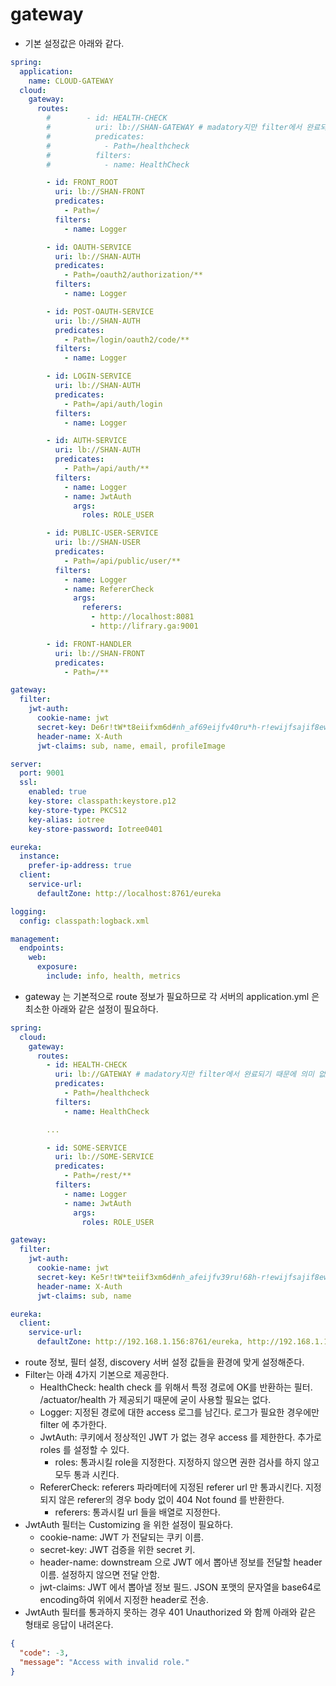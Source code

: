 # gateway

- 기본 설정값은 아래와 같다.

```yml
spring:
  application:
    name: CLOUD-GATEWAY
  cloud:
    gateway:
      routes:
        #        - id: HEALTH-CHECK
        #          uri: lb://SHAN-GATEWAY # madatory지만 filter에서 완료되기 때문에 의미 없음.
        #          predicates:
        #            - Path=/healthcheck
        #          filters:
        #            - name: HealthCheck

        - id: FRONT_ROOT
          uri: lb://SHAN-FRONT
          predicates:
            - Path=/
          filters:
            - name: Logger

        - id: OAUTH-SERVICE
          uri: lb://SHAN-AUTH
          predicates:
            - Path=/oauth2/authorization/**
          filters:
            - name: Logger

        - id: POST-OAUTH-SERVICE
          uri: lb://SHAN-AUTH
          predicates:
            - Path=/login/oauth2/code/**
          filters:
            - name: Logger

        - id: LOGIN-SERVICE
          uri: lb://SHAN-AUTH
          predicates:
            - Path=/api/auth/login
          filters:
            - name: Logger

        - id: AUTH-SERVICE
          uri: lb://SHAN-AUTH
          predicates:
            - Path=/api/auth/**
          filters:
            - name: Logger
            - name: JwtAuth
              args:
                roles: ROLE_USER

        - id: PUBLIC-USER-SERVICE
          uri: lb://SHAN-USER
          predicates:
            - Path=/api/public/user/**
          filters:
            - name: Logger
            - name: RefererCheck
              args:
                referers:
                  - http://localhost:8081
                  - http://lifrary.ga:9001

        - id: FRONT-HANDLER
          uri: lb://SHAN-FRONT
          predicates:
            - Path=/**

gateway:
  filter:
    jwt-auth:
      cookie-name: jwt
      secret-key: De6r!tW*t8eiifxm6d#nh_af69eijfv40ru*h-r!ewijfsajif8ewjh9dw3m5dwk # authservice가 제공하는 key값과 같아야 한다.
      header-name: X-Auth
      jwt-claims: sub, name, email, profileImage

server:
  port: 9001
  ssl:
    enabled: true
    key-store: classpath:keystore.p12
    key-store-type: PKCS12
    key-alias: iotree
    key-store-password: Iotree0401

eureka:
  instance:
    prefer-ip-address: true
  client:
    service-url:
      defaultZone: http://localhost:8761/eureka

logging:
  config: classpath:logback.xml

management:
  endpoints:
    web:
      exposure:
        include: info, health, metrics
```

- gateway 는 기본적으로 route 정보가 필요하므로 각 서버의 application.yml 은 최소한 아래와 같은 설정이 필요하다.

```yml
spring:
  cloud:
    gateway:
      routes:
        - id: HEALTH-CHECK
          uri: lb://GATEWAY # madatory지만 filter에서 완료되기 때문에 의미 없음.
          predicates:
            - Path=/healthcheck
          filters:
            - name: HealthCheck

        ...

        - id: SOME-SERVICE
          uri: lb://SOME-SERVICE
          predicates:
            - Path=/rest/**
          filters:
            - name: Logger
            - name: JwtAuth
              args:
                roles: ROLE_USER

gateway:
  filter:
    jwt-auth:
      cookie-name: jwt
      secret-key: Ke5r!tW*teiif3xm6d#nh_afeijfv39ru!68h-r!ewijfsajif8ewjh5dw2m2dwk
      header-name: X-Auth
      jwt-claims: sub, name

eureka:
  client:
    service-url:
      defaultZone: http://192.168.1.156:8761/eureka, http://192.168.1.103:8761/eureka
```

- route 정보, 필터 설정, discovery 서버 설정 값들을 환경에 맞게 설정해준다.
- Filter는 아래 4가지 기본으로 제공한다.
  - HealthCheck: health check 를 위해서 특정 경로에 OK를 반환하는 필터. /actuator/health 가 제공되기 때문에 굳이 사용할 필요는 없다.
  - Logger: 지정된 경로에 대한 access 로그를 남긴다. 로그가 필요한 경우에만 filter 에 추가한다.
  - JwtAuth: 쿠키에서 정상적인 JWT 가 없는 경우 access 를 제한한다. 추가로 roles 를 설정할 수 있다.
    - roles: 통과시킬 role을 지정한다. 지정하지 않으면 권한 검사를 하지 않고 모두 통과 시킨다.
  - RefererCheck: referers 파라메터에 지정된 referer url 만 통과시킨다. 지정되지 않은 referer의 경우 body 없이 404 Not found 를 반환한다.
    - referers: 통과시킬 url 들을 배열로 지정한다.
- JwtAuth 필터는 Customizing 을 위한 설정이 필요하다.
  - cookie-name: JWT 가 전달되는 쿠키 이름.
  - secret-key: JWT 검증을 위한 secret 키.
  - header-name: downstream 으로 JWT 에서 뽑아낸 정보를 전달할 header 이름. 설정하지 않으면 전달 안함.
  - jwt-claims: JWT 에서 뽑아낼 정보 필드. JSON 포맷의 문자열을 base64로 encoding하여 위에서 지정한 header로 전송.
- JwtAuth 필터를 통과하지 못하는 경우 401 Unauthorized 와 함께 아래와 같은 형태로 응답이 내려온다.
```JSON
{
  "code": -3,
  "message": "Access with invalid role."          
}
```